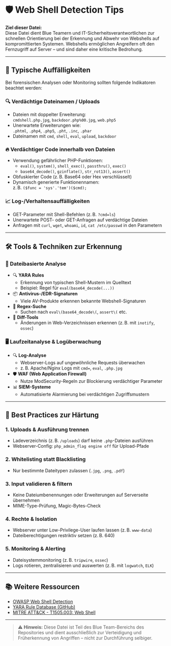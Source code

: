 # 🛡️ Web Shell Detection Tips

**Ziel dieser Datei:**  
Diese Datei dient Blue Teamern und IT-Sicherheitsverantwortlichen zur schnellen Orientierung 
bei der Erkennung und Abwehr von Webshells auf kompromittierten Systemen. Webshells ermöglichen 
Angreifern oft den Fernzugriff auf Server – und sind daher eine kritische Bedrohung.

---

## 🧩 Typische Auffälligkeiten

Bei forensischen Analysen oder Monitoring sollten folgende Indikatoren beachtet werden:

### 🔍 Verdächtige Dateinamen / Uploads

- Dateien mit doppelter Erweiterung:  
  `cmdshell.php.jpg`, `backdoor.php%00.jpg`, `web.php5`
- Unerwartete Erweiterungen wie:  
  `.phtml`, `.php4`, `.php5`, `.pht`, `.inc`, `.phar`
- Dateinamen mit `cmd`, `shell`, `eval`, `upload`, `backdoor`

### 🔥 Verdächtiger Code innerhalb von Dateien

- Verwendung gefährlicher PHP-Funktionen:
  - `eval()`, `system()`, `shell_exec()`, `passthru()`, `exec()`
  - `base64_decode()`, `gzinflate()`, `str_rot13()`, `assert()`
- Obfuskierter Code (z. B. Base64 oder Hex verschlüsselt)
- Dynamisch generierte Funktionennamen:  
  z. B. `($func = 'sys'.'tem')($cmd);`

### 📈 Log-/Verhaltensauffälligkeiten

- GET-Parameter mit Shell-Befehlen (z. B. `?cmd=ls`)
- Unerwartete POST- oder GET-Anfragen auf verdächtige Dateien
- Anfragen mit `curl`, `wget`, `whoami`, `id`, `cat /etc/passwd` in den Parametern

---

## 🛠️ Tools & Techniken zur Erkennung

### 🔬 Dateibasierte Analyse

- 🔍 **YARA Rules**
  - Erkennung von typischen Shell-Mustern im Quelltext
  - Beispiel: Regel für `eval(base64_decode(...))`
- 📦 **Antivirus-/EDR-Signaturen**
  - Viele AV-Produkte erkennen bekannte Webshell-Signaturen
- 🧪 **Regex-Suche**
  - Suchen nach `eval\(base64_decode\(`, `assert\(` etc.
- 📁 **Diff-Tools**
  - Änderungen in Web-Verzeichnissen erkennen (z. B. mit `inotify`, `ossec`)

### 🖥️ Laufzeitanalyse & Logüberwachung

- 🔍 **Log-Analyse**
  - Webserver-Logs auf ungewöhnliche Requests überwachen
  - z. B. Apache/Nginx Logs mit `cmd=`, `eval`, `.php.jpg`
- 🛡️ **WAF (Web Application Firewall)**
  - Nutze ModSecurity-Regeln zur Blockierung verdächtiger Parameter
- 📊 **SIEM-Systeme**
  - Automatisierte Alarmierung bei verdächtigen Zugriffsmustern

---

## 🔐 Best Practices zur Härtung

### 1. Uploads & Ausführung trennen
- Ladeverzeichnis (z. B. `/uploads`) darf keine `.php`-Dateien ausführen
- Webserver-Config: `php_admin_flag engine off` für Upload-Pfade

### 2. Whitelisting statt Blacklisting
- Nur bestimmte Dateitypen zulassen (`.jpg`, `.png`, `.pdf`)

### 3. Input validieren & filtern
- Keine Dateiumbenennungen oder Erweiterungen auf Serverseite übernehmen
- MIME-Type-Prüfung, Magic-Bytes-Check

### 4. Rechte & Isolation
- Webserver unter Low-Privilege-User laufen lassen (z. B. `www-data`)
- Dateiberechtigungen restriktiv setzen (z. B. 640)

### 5. Monitoring & Alerting
- Dateisystemmonitoring (z. B. `tripwire`, `ossec`)
- Logs rotieren, zentralisieren und auswerten (z. B. mit `logwatch`, `ELK`)

---

## 📚 Weitere Ressourcen

- [OWASP Web Shell Detection](https://owasp.org/www-community/attacks/Web_Shell)
- [YARA Rule Database (GitHub)](https://github.com/Yara-Rules/rules)
- [MITRE ATT&CK - T1505.003: Web Shell](https://attack.mitre.org/techniques/T1505/003/)

---

> ⚠️ **Hinweis:** Diese Datei ist Teil des Blue Team-Bereichs des Repositories und dient ausschließlich zur Verteidigung und Früherkennung von Angriffen – nicht zur Durchführung selbiger.

